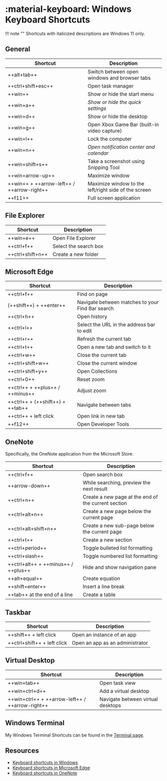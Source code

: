 # :material-keyboard: Windows Keyboard Shortcuts

!!! note ""
    Shortcuts with italicized descriptions are Windows 11 only.

## General

| Shortcut | Description |
| -------- | ----------- |
| ++alt+tab++ | Switch between open windows and browser tabs |
| ++ctrl+shift+esc++ | Open task manager |
| ++win++ | Show or hide the start menu |
| ++win+a++ | *Show or hide the quick settings* |
| ++win+d++ | Show or hide the desktop |
| ++win+g++ | Open Xbox Game Bar (built-in video capture) |
| ++win+l++ | Lock the computer |
| ++win+n++ | *Open notification center and calendar* |
| ++win+shift+s++ | Take a screenshot using Snipping Tool |
| ++win+arrow-up++ | Maximize window |
| ++win++ + ++arrow-left++ / ++arrow-right++ | Maximize window to the left/right side of the screen |
| ++f11++ | Full screen application |

## File Explorer

| Shortcut | Description |
| -------- | ----------- |
| ++win+e++ | Open File Explorer |
| ++ctrl+f++ | Select the search box |
| ++ctrl+shift+n++ | Create a new folder |

## Microsoft Edge

| Shortcut | Description |
| -------- | ----------- |
| ++ctrl+f++ | Find on page |
| (++shift++) + ++enter++ | Navigate between matches to your Find Bar search |
| ++ctrl+h++ | Open history |
| ++ctrl+l++ | Select the URL in the address bar to edit |
| ++ctrl+r++ | Refresh the current tab |
| ++ctrl+t++ | Open a new tab and switch to it |
| ++ctrl+w++ | Close the current tab |
| ++ctrl+shift+w++ | Close the current window |
| ++ctrl+shift+y++ | Open Collections |
| ++ctrl+0++ | Reset zoom |
| ++ctrl++ + ++plus++ / ++minus++ | Adjust zoom |
| ++ctrl++ + (++shift++) + ++tab++ | Navigate between tabs |
| ++ctrl++ + left click | Open link in new tab |
| ++f12++ | Open Developer Tools |

## OneNote

Specifically, the OneNote application from the Microsoft Store.

| Shortcut | Description |
| -------- | ----------- |
| ++ctrl+f++ | Open search box |
| ++arrow-down++| While searching, preview the next result |
| ++ctrl+n++ | Create a new page at the end of the current section |
| ++ctrl+alt+n++ | Create a new page below the current page |
| ++ctrl+alt+shift+n++ | Create a new sub-page below the current page |
| ++ctrl+t++ | Create a new section |
| ++ctrl+period++ | Toggle bulleted list formatting |
| ++ctrl+slash++ | Toggle numbered list formatting |
| ++ctrl+alt++ + ++minus++ / ++plus++ | Hide and show navigation pane |
| ++alt+equal++ | Create equation |
| ++shift+enter++ | Insert a line break |
| ++tab++ at the end of a line | Create a table |

## Taskbar

| Shortcut | Description |
| -------- | ----------- |
| ++shift++ + left click | Open an instance of an app |
| ++ctrl+shift++ + left click | Open an app as an administrator |

## Virtual Desktop

| Shortcut | Description |
| -------- | ----------- |
| ++win+tab++ | Open task view |
| ++win+ctrl+d++ | Add a virtual desktop |
| ++win+ctrl++ + ++arrow-left++ / ++arrow-right++ | Navigate between virtual desktops |

## Windows Terminal

My Windows Terminal Shortcuts can be found in the [Terminal page](../setup/terminals/windows-terminal.md#shortcuts).

## Resources

- [Keyboard shortcuts in Windows](https://support.microsoft.com/en-us/windows/keyboard-shortcuts-in-windows-dcc61a57-8ff0-cffe-9796-cb9706c75eec)
- [Keyboard shortcuts in Microsoft Edge](https://support.microsoft.com/en-us/microsoft-edge/keyboard-shortcuts-in-microsoft-edge-50d3edab-30d9-c7e4-21ce-37fe2713cfad)
- [Keyboard shortcuts in OneNote](https://support.microsoft.com/en-us/office/keyboard-shortcuts-in-onenote-44b8b3f4-c274-4bcc-a089-e80fdcc87950)
